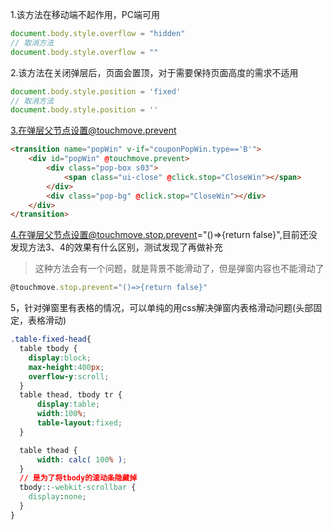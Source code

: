 1.该方法在移动端不起作用，PC端可用


```js
document.body.style.overflow = "hidden"
// 取消方法
document.body.style.overflow = ""
```


2.该方法在关闭弹层后，页面会置顶，对于需要保持页面高度的需求不适用


```js
document.body.style.position = 'fixed'
// 取消方法
document.body.style.position = ''
```

3.在弹层父节点设置@touchmove.prevent

```html
<transition name="popWin" v-if="couponPopWin.type=='B'">
    <div id="popWin" @touchmove.prevent>
        <div class="pop-box s03">
            <span class="ui-close" @click.stop="CloseWin"></span>
        </div>
        <div class="pop-bg" @click.stop="CloseWin"></div>
    </div>
</transition>
```
 

4.在弹层父节点设置@touchmove.stop.prevent="()=>{return false}",目前还没发现方法3、4的效果有什么区别，测试发现了再做补充

> 这种方法会有一个问题，就是背景不能滑动了，但是弹窗内容也不能滑动了
```js
@touchmove.stop.prevent="()=>{return false}"
```

5，针对弹窗里有表格的情况，可以单纯的用css解决弹窗内表格滑动问题(头部固定，表格滑动)

```css
.table-fixed-head{
  table tbody {
    display:block;
    max-height:400px;
    overflow-y:scroll;
  }
  table thead, tbody tr {
      display:table;
      width:100%;
      table-layout:fixed;
  }

  table thead {
      width: calc( 100% );
  }
  // 是为了将tbody的滚动条隐藏掉
  tbody::-webkit-scrollbar {
    display:none;
  }
}
```

